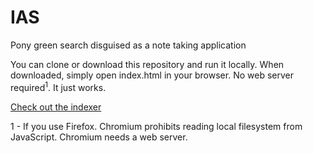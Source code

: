 # IAS
Pony green search disguised as a note taking application

You can clone or download this repository and run it locally. When downloaded, simply open index.html in your browser. No web server required<sup>1</sup>. It just works.

[Check out the indexer](https://github.com/a0346f102085fe9f/LunrCompatibleIndexer)

1 - If you use Firefox. Chromium prohibits reading local filesystem from JavaScript. Chromium needs a web server.
